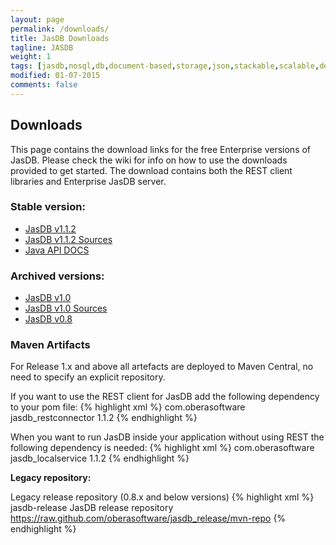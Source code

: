 ```yaml
---
layout: page
permalink: /downloads/
title: JasDB Downloads
tagline: JASDB
weight: 1
tags: [jasdb,nosql,db,document-based,storage,json,stackable,scalable,definitions,bags,entities,instances,bag,instance,database,document storage,document,REST,obera,software,oberasoftware,obera software,indexes,btree,inverted index,Java]
modified: 01-07-2015
comments: false
---
```


## Downloads
This page contains the download links for the free Enterprise versions of JasDB. Please check the wiki for info on how to use the downloads provided to get started. The download contains both the REST client libraries and Enterprise JasDB server.

### Stable version:
* [JasDB v1.1.2](https://github.com/oberasoftware/jasdb/releases/download/1.1.2-8/jasdb_1.1.2.zip)
* [JasDB v1.1.2 Sources](https://github.com/oberasoftware/jasdb/archive/1.1.2-8.tar.gz)
* [Java API DOCS](http://oberasoftware.github.io/jasdb/apidocs/)

### Archived versions:
* [JasDB v1.0](https://github.com/oberasoftware/jasdb-open/releases/download/v1.0/jasdb_1.0.zip)
* [JasDB v1.0 Sources](https://github.com/oberasoftware/jasdb-open/archive/v1.0.tar.gz)
* [JasDB v0.8](https://github.com/oberasoftware/jasdb-open/releases/download/v0.8/jasdb_0.8.zip)

### Maven Artifacts

For Release 1.x and above all artefacts are deployed to Maven Central, no need to specify an explicit repository.

If you want to use the REST client for JasDB add the following dependency to your pom file:
{% highlight xml %}
<dependency>
   <groupId>com.oberasoftware</groupId>
   <artifactId>jasdb_restconnector</artifactId>
   <version>1.1.2</version>
</dependency>
{% endhighlight %}

When you want to run JasDB inside your application without using REST the following dependency is needed:
{% highlight xml %}
<dependency>
   <groupId>com.oberasoftware</groupId>
   <artifactId>jasdb_localservice</artifactId>
   <version>1.1.2</version>
</dependency>
{% endhighlight %}

**Legacy repository:**

Legacy release repository (0.8.x and below versions)
{% highlight xml %}
<repository>
  <id>jasdb-release</id>
  <name>JasDB release repository</name>
  <url>https://raw.github.com/oberasoftware/jasdb_release/mvn-repo</url>
</repository>
{% endhighlight %}
